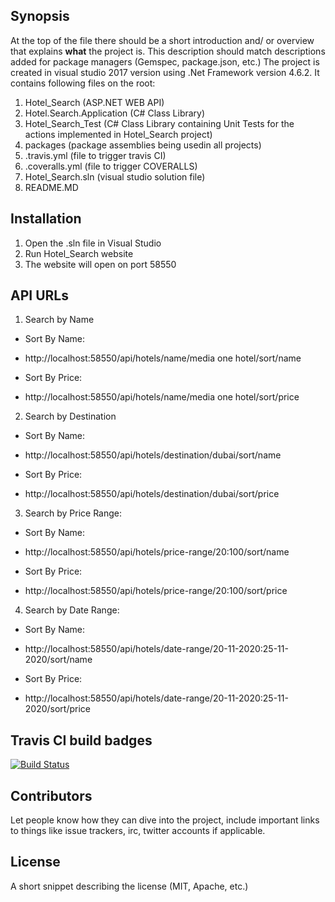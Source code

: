 ## Synopsis

At the top of the file there should be a short introduction and/ or overview that explains **what** the project is. This description should match descriptions added for package managers (Gemspec, package.json, etc.)
The project is created in visual studio 2017 version using .Net Framework version 4.6.2. It contains following files on the root:

1) Hotel_Search (ASP.NET WEB API)
2) Hotel.Search.Application (C# Class Library)
3) Hotel_Search_Test (C# Class Library containing Unit Tests for the actions implemented in Hotel_Search project)
4) packages (package assemblies being usedin all projects)
5) .travis.yml (file to trigger travis CI)
6) .coveralls.yml (file to trigger COVERALLS)
7) Hotel_Search.sln (visual studio solution file)
8) README.MD

## Installation

1) Open the .sln file in Visual Studio
2) Run Hotel_Search website
3) The website will open on port 58550

## API URLs

1) Search by Name

- Sort By Name:
- http://localhost:58550/api/hotels/name/media one hotel/sort/name

- Sort By Price:
- http://localhost:58550/api/hotels/name/media one hotel/sort/price

2) Search by Destination

- Sort By Name:
- http://localhost:58550/api/hotels/destination/dubai/sort/name

- Sort By Price:
- http://localhost:58550/api/hotels/destination/dubai/sort/price

3) Search by Price Range:

 - Sort By Name:
 - http://localhost:58550/api/hotels/price-range/20:100/sort/name
 
 - Sort By Price:
 - http://localhost:58550/api/hotels/price-range/20:100/sort/price
 
 4) Search by Date Range:
 
 - Sort By Name:
 - http://localhost:58550/api/hotels/date-range/20-11-2020:25-11-2020/sort/name
 
 - Sort By Price:
 - http://localhost:58550/api/hotels/date-range/20-11-2020:25-11-2020/sort/price

 
## Travis CI build badges

[![Build Status](https://travis-ci.org/ushay20/tajawal_assignment.svg?branch=master)](https://travis-ci.org/ushay20/tajawal_assignment)



## Contributors

Let people know how they can dive into the project, include important links to things like issue trackers, irc, twitter accounts if applicable.

## License

A short snippet describing the license (MIT, Apache, etc.)
